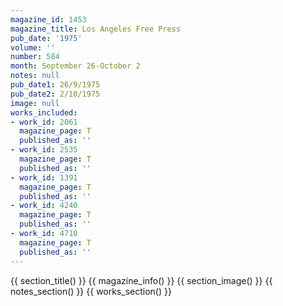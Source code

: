 ```yaml
---
magazine_id: 1453
magazine_title: Los Angeles Free Press
pub_date: '1975'
volume: ''
number: 584
month: September 26-October 2
notes: null
pub_date1: 26/9/1975
pub_date2: 2/10/1975
image: null
works_included:
- work_id: 2061
  magazine_page: T
  published_as: ''
- work_id: 2535
  magazine_page: T
  published_as: ''
- work_id: 1391
  magazine_page: T
  published_as: ''
- work_id: 4240
  magazine_page: T
  published_as: ''
- work_id: 4710
  magazine_page: T
  published_as: ''
---
```


{{ section_title() }}
{{ magazine_info() }}
{{ section_image() }}
{{ notes_section() }}
{{ works_section() }}
